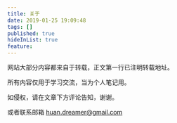 ```yaml
---
title: 关于
date: 2019-01-25 19:09:48
tags: []
published: true
hideInList: true
feature: 
---
```

网站大部分内容都来自于转载，正文第一行已注明转载地址。

所有内容仅用于学习交流，当为个人笔记用。

如侵权，请在文章下方评论告知，谢谢。

或者联系邮箱 <huan.dreamer@gmail.com>